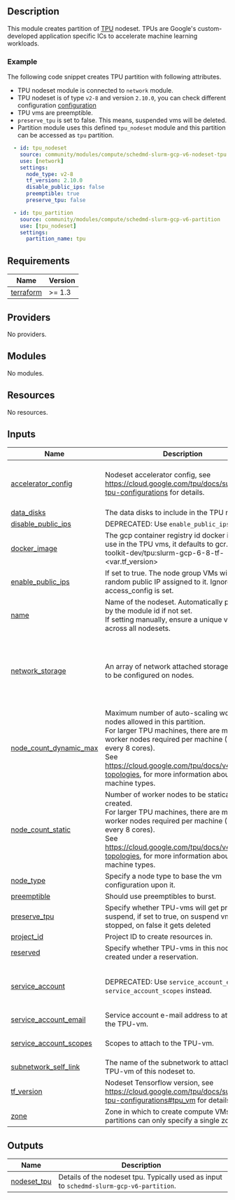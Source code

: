 ## Description

This module creates partition of [TPU](https://cloud.google.com/tpu/docs/intro-to-tpu) nodeset.
TPUs are Google's custom-developed application specific ICs to accelerate machine
learning workloads.

### Example

The following code snippet creates TPU partition with following attributes.

- TPU nodeset module is connected to `network` module.
- TPU nodeset is of type `v2-8` and version `2.10.0`, you can check different configuration [configuration](https://cloud.google.com/tpu/docs/supported-tpu-configurations)
- TPU vms are preemptible.
- `preserve_tpu` is set to false. This means, suspended vms will be deleted.
- Partition module uses this defined `tpu_nodeset` module and this partition can
be accessed as `tpu` partition.

```yaml
  - id: tpu_nodeset
    source: community/modules/compute/schedmd-slurm-gcp-v6-nodeset-tpu
    use: [network]
    settings:
      node_type: v2-8
      tf_version: 2.10.0
      disable_public_ips: false
      preemptible: true
      preserve_tpu: false

  - id: tpu_partition
    source: community/modules/compute/schedmd-slurm-gcp-v6-partition
    use: [tpu_nodeset]
    settings:
      partition_name: tpu
```

<!-- BEGINNING OF PRE-COMMIT-TERRAFORM DOCS HOOK -->
## Requirements

| Name | Version |
|------|---------|
| <a name="requirement_terraform"></a> [terraform](#requirement\_terraform) | >= 1.3 |

## Providers

No providers.

## Modules

No modules.

## Resources

No resources.

## Inputs

| Name | Description | Type | Default | Required |
|------|-------------|------|---------|:--------:|
| <a name="input_accelerator_config"></a> [accelerator\_config](#input\_accelerator\_config) | Nodeset accelerator config, see https://cloud.google.com/tpu/docs/supported-tpu-configurations for details. | <pre>object({<br/>    topology = string<br/>    version  = string<br/>  })</pre> | <pre>{<br/>  "topology": "",<br/>  "version": ""<br/>}</pre> | no |
| <a name="input_data_disks"></a> [data\_disks](#input\_data\_disks) | The data disks to include in the TPU node | `list(string)` | `[]` | no |
| <a name="input_disable_public_ips"></a> [disable\_public\_ips](#input\_disable\_public\_ips) | DEPRECATED: Use `enable_public_ips` instead. | `bool` | `null` | no |
| <a name="input_docker_image"></a> [docker\_image](#input\_docker\_image) | The gcp container registry id docker image to use in the TPU vms, it defaults to gcr.io/hpc-toolkit-dev/tpu:slurm-gcp-6-8-tf-<var.tf\_version> | `string` | `null` | no |
| <a name="input_enable_public_ips"></a> [enable\_public\_ips](#input\_enable\_public\_ips) | If set to true. The node group VMs will have a random public IP assigned to it. Ignored if access\_config is set. | `bool` | `false` | no |
| <a name="input_name"></a> [name](#input\_name) | Name of the nodeset. Automatically populated by the module id if not set. <br/>If setting manually, ensure a unique value across all nodesets. | `string` | n/a | yes |
| <a name="input_network_storage"></a> [network\_storage](#input\_network\_storage) | An array of network attached storage mounts to be configured on nodes. | <pre>list(object({<br/>    server_ip     = string,<br/>    remote_mount  = string,<br/>    local_mount   = string,<br/>    fs_type       = string,<br/>    mount_options = string,<br/>  }))</pre> | `[]` | no |
| <a name="input_node_count_dynamic_max"></a> [node\_count\_dynamic\_max](#input\_node\_count\_dynamic\_max) | Maximum number of auto-scaling worker nodes allowed in this partition. <br/>For larger TPU machines, there are multiple worker nodes required per machine (1 for every 8 cores).<br/>See https://cloud.google.com/tpu/docs/v4#large-topologies, for more information about these machine types. | `number` | `0` | no |
| <a name="input_node_count_static"></a> [node\_count\_static](#input\_node\_count\_static) | Number of worker nodes to be statically created. <br/>For larger TPU machines, there are multiple worker nodes required per machine (1 for every 8 cores).<br/>See https://cloud.google.com/tpu/docs/v4#large-topologies, for more information about these machine types. | `number` | `0` | no |
| <a name="input_node_type"></a> [node\_type](#input\_node\_type) | Specify a node type to base the vm configuration upon it. | `string` | `""` | no |
| <a name="input_preemptible"></a> [preemptible](#input\_preemptible) | Should use preemptibles to burst. | `bool` | `false` | no |
| <a name="input_preserve_tpu"></a> [preserve\_tpu](#input\_preserve\_tpu) | Specify whether TPU-vms will get preserve on suspend, if set to true, on suspend vm is stopped, on false it gets deleted | `bool` | `false` | no |
| <a name="input_project_id"></a> [project\_id](#input\_project\_id) | Project ID to create resources in. | `string` | n/a | yes |
| <a name="input_reserved"></a> [reserved](#input\_reserved) | Specify whether TPU-vms in this nodeset are created under a reservation. | `bool` | `false` | no |
| <a name="input_service_account"></a> [service\_account](#input\_service\_account) | DEPRECATED: Use `service_account_email` and `service_account_scopes` instead. | <pre>object({<br/>    email  = string<br/>    scopes = set(string)<br/>  })</pre> | `null` | no |
| <a name="input_service_account_email"></a> [service\_account\_email](#input\_service\_account\_email) | Service account e-mail address to attach to the TPU-vm. | `string` | `null` | no |
| <a name="input_service_account_scopes"></a> [service\_account\_scopes](#input\_service\_account\_scopes) | Scopes to attach to the TPU-vm. | `set(string)` | <pre>[<br/>  "https://www.googleapis.com/auth/cloud-platform"<br/>]</pre> | no |
| <a name="input_subnetwork_self_link"></a> [subnetwork\_self\_link](#input\_subnetwork\_self\_link) | The name of the subnetwork to attach the TPU-vm of this nodeset to. | `string` | n/a | yes |
| <a name="input_tf_version"></a> [tf\_version](#input\_tf\_version) | Nodeset Tensorflow version, see https://cloud.google.com/tpu/docs/supported-tpu-configurations#tpu_vm for details. | `string` | `"2.14.0"` | no |
| <a name="input_zone"></a> [zone](#input\_zone) | Zone in which to create compute VMs. TPU partitions can only specify a single zone. | `string` | n/a | yes |

## Outputs

| Name | Description |
|------|-------------|
| <a name="output_nodeset_tpu"></a> [nodeset\_tpu](#output\_nodeset\_tpu) | Details of the nodeset tpu. Typically used as input to `schedmd-slurm-gcp-v6-partition`. |
<!-- END OF PRE-COMMIT-TERRAFORM DOCS HOOK -->

